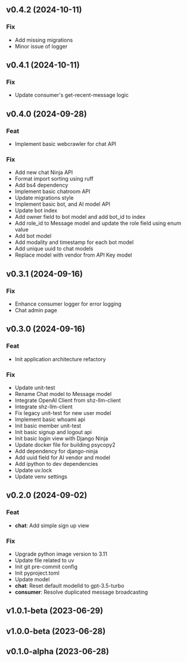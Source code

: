 ## v0.4.2 (2024-10-11)

### Fix

- Add missing migrations
- Minor issue of logger

## v0.4.1 (2024-10-11)

### Fix

- Update consumer's get-recent-message logic

## v0.4.0 (2024-09-28)

### Feat

- Implement basic webcrawler for chat API

### Fix

- Add new chat Ninja API
- Format import sorting using ruff
- Add bs4 dependency
- Implement basic chatroom API
- Update migrations style
- Implement basic bot, and AI model API
- Update bot index
- Add owner field to bot model and add bot_id to index
- Add role_id to Message model and update the role field using enum value
- Add bot model
- Add modality and timestamp for each bot model
- Add unique uuid to chat models
- Replace model with vendor from API Key model

## v0.3.1 (2024-09-16)

### Fix

- Enhance consumer logger for error logging
- Chat admin page

## v0.3.0 (2024-09-16)

### Feat

- Init application architecture refactory

### Fix

- Update unit-test
- Rename Chat model to Message model
- Integrate OpenAI Client from shz-llm-client
- Integrate shz-llm-client
- Fix legacy unit-test for new user model
- Implement basic whoami api
- Init basic member unit-test
- Init basic signup and logout api
- Init basic login view with Django Ninja
- Update docker file for building psycopy2
- Add dependency for django-ninja
- Add uuid field for AI vendor and model
- Add ipython to dev dependencies
- Update uv.lock
- Update venv settings

## v0.2.0 (2024-09-02)

### Feat

- **chat**: Add simple sign up view

### Fix

- Upgrade python image version to 3.11
- Update file related to uv
- Init git pre-commit config
- Init pyproject.toml
- Update model
- **chat**: Reset default modelId to gpt-3.5-turbo
- **consumer**: Resolve duplicated message broadcasting

## v1.0.1-beta (2023-06-29)

## v1.0.0-beta (2023-06-28)

## v0.1.0-alpha (2023-06-28)
